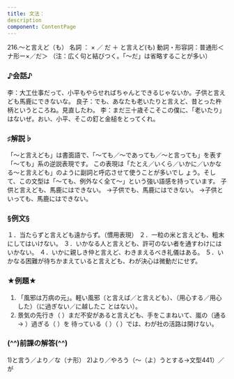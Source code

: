 ```yaml
---
title: 文法：
description
component: ContentPage
---
```



216.～と言えど（も）
名詞 ： × ／ だ ＋ と言えど(も)
動詞・形容詞：普通形＜ナ形ー×／だ＞
（注：広く句と結びつく。「～だ」は省略することが多い）
### ♪会話♪
李：大工仕事だって、小平もやらせればちゃんとできるじゃないか。子供と言えども馬鹿にできないな。 良子：でも、あなたも老いたりと言えど、昔とった杵柄というところね。見直したわ。
李：まだ三十歳そこそこの僕に、「老いたり」はないぜ。おい、小平、そこの釘と金槌をとってくれ。
### ♯解説♭
「～と言えども」は書面語で、「～ても／～であっても／～と言っても」を表す「～ても」系の逆説表現です。 この表現は「たとえ／いくら／いかに／いかなる～と言えども」のように副詞と呼応させて使うことが多いでし ょう。そして、この文型は「～ても、例外なく全て～」という強い語感を持っています。
子供と言えども、馬鹿にはできない。
→子供でも、馬鹿にはできない。
→子供といっても、馬鹿にはできない。
### §例文§
１．当たらずと言えども遠からず。（慣用表現）
２．一粒の米と言えども、粗末にしてはいけない。
３．いかなる人と言えども、許可のない者を通すわけにはいかない。
４．いかに親しき仲と言えど、わきまえるべき礼儀はある。
５．いかなる困難が待ちかまえていると言えども、わが決心は微動だにせず。
### ★例題★
1) 「風邪は万病の元」。軽い風邪（と言えば／と言えども）、（用心する／用心した）（に過ぎない／に越したこ とはない）。
2) 景気の先行き（ ）まだ不安があると言えども、手をこまねいて、嵐の（通る→ ）過ぎる（ ）を
待っている（ ）（ ）では、わが社の活路は開けない。
### (^^)前課の解答(^^)
1)と言う／より／な（ナ形）
2)より／やろう（～（よ）うとする→文型441）／が
